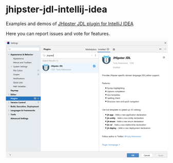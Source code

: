 # jhipster-jdl-intellij-idea

Examples and demos of [JHipster JDL plugin for IntelliJ IDEA](https://plugins.jetbrains.com/plugin/19697-jhipster-jdl)

Here you can report issues and vote for features.

<img src="https://github.com/strangeway-org/jhipster-jdl-intellij-idea/raw/main/images/plugin.png" alt="IDE Settings">